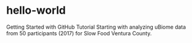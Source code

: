 # hello-world
Getting Started with GitHub Tutorial
Starting with analyzing uBiome data from 50 participants (2017) for Slow Food Ventura County.